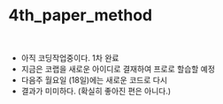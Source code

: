# 4th_paper_method
<br/>

* 아직 코딩작업중이다. 1차 완료
* 지금은 코랩을 새로운 아이디로 결재하여 프로로 할습할 예정
* 다음주 월요일 (18일)에는 새로운 코드로 다시 
* 결과가 미미하다. (확실히 좋아진 편은 아니다.)
